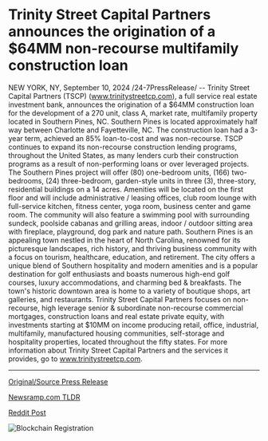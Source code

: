 # Trinity Street Capital Partners announces the origination of a $64MM non-recourse multifamily construction loan

NEW YORK, NY, September 10, 2024 /24-7PressRelease/ -- Trinity Street Capital Partners (TSCP) (www.trinitystreetcp.com), a full service real estate investment bank, announces the origination of a $64MM construction loan for the development of a 270 unit, class A, market rate, multifamily property located in Southern Pines, NC. Southern Pines is located approximately half way between Charlotte and Fayetteville, NC. The construction loan had a 3-year term, achieved an 85% loan-to-cost and was non-recourse. TSCP continues to expand its non-recourse construction lending programs, throughout the United States, as many lenders curb their construction programs as a result of non-performing loans or over leveraged projects.  The Southern Pines project will offer (80) one-bedroom units, (166) two-bedrooms, (24) three-bedroom, garden-style units in three (3), three-story, residential buildings on a 14 acres. Amenities will be located on the first floor and will include administrative / leasing offices, club room lounge with full-service kitchen, fitness center, yoga room, business center and game room. The community will also feature a swimming pool with surrounding sundeck, poolside cabanas and grilling areas, indoor / outdoor sitting area with fireplace, playground, dog park and nature path.  Southern Pines is an appealing town nestled in the heart of North Carolina, renowned for its picturesque landscapes, rich history, and thriving business community with a focus on tourism, healthcare, education, and retirement. The city offers a unique blend of Southern hospitality and modern amenities and is a popular destination for golf enthusiasts and boasts numerous high-end golf courses, luxury accommodations, and charming bed & breakfasts. The town's historic downtown area is home to a variety of boutique shops, art galleries, and restaurants.  Trinity Street Capital Partners focuses on non-recourse, high leverage senior & subordinate non-recourse commercial mortgages, construction loans and real estate private equity, with investments starting at $10MM on income producing retail, office, industrial, multifamily, manufactured housing communities, self-storage and hospitality properties, located throughout the fifty states.   For more information about Trinity Street Capital Partners and the services it provides, go to www.trinitystreetcp.com. 

---

[Original/Source Press Release](https://www.24-7pressrelease.com/press-release/514137/trinity-street-capital-partners-announces-the-origination-of-a-64mm-non-recourse-multifamily-construction-loan)
                    

[Newsramp.com TLDR](None) 



[Reddit Post](https://www.reddit.com/r/RealEstate_NewsRamp/comments/1fdc0hn/real_estate_investment_bank_tscp_secures_64mm/) 



![Blockchain Registration](https://cdn.newsramp.app/24-7PressRelease/qrcode/249/10/jadevuIq.webp)